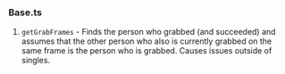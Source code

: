 ### Base.ts
1. `getGrabFrames` - Finds the person who grabbed (and succeeded) and assumes that the other person who also is currently grabbed on the same frame is the person who is grabbed. Causes issues outside of singles. 

